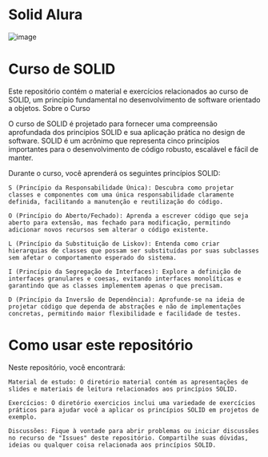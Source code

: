 # Solid Alura

![image](https://github.com/GabrielFCarrijo/Solid_Alura/assets/84852692/63c88ce1-8795-42da-8064-366d6481f188)

# Curso de SOLID

Este repositório contém o material e exercícios relacionados ao curso de SOLID, um princípio fundamental no desenvolvimento de software orientado a objetos.
Sobre o Curso

O curso de SOLID é projetado para fornecer uma compreensão aprofundada dos princípios SOLID e sua aplicação prática no design de software. SOLID é um acrônimo que representa cinco princípios importantes para o desenvolvimento de código robusto, escalável e fácil de manter.

 Durante o curso, você aprenderá os seguintes princípios SOLID:

    S (Princípio da Responsabilidade Única): Descubra como projetar classes e componentes com uma única responsabilidade claramente definida, facilitando a manutenção e reutilização do código.

    O (Princípio do Aberto/Fechado): Aprenda a escrever código que seja aberto para extensão, mas fechado para modificação, permitindo adicionar novos recursos sem alterar o código existente.

    L (Princípio da Substituição de Liskov): Entenda como criar hierarquias de classes que possam ser substituídas por suas subclasses sem afetar o comportamento esperado do sistema.

    I (Princípio da Segregação de Interfaces): Explore a definição de interfaces granulares e coesas, evitando interfaces monolíticas e garantindo que as classes implementem apenas o que precisam.

    D (Princípio da Inversão de Dependência): Aprofunde-se na ideia de projetar código que dependa de abstrações e não de implementações concretas, permitindo maior flexibilidade e facilidade de testes.

# Como usar este repositório

Neste repositório, você encontrará:

    Material de estudo: O diretório material contém as apresentações de slides e materiais de leitura relacionados aos princípios SOLID.

    Exercícios: O diretório exercicios inclui uma variedade de exercícios práticos para ajudar você a aplicar os princípios SOLID em projetos de exemplo.

    Discussões: Fique à vontade para abrir problemas ou iniciar discussões no recurso de "Issues" deste repositório. Compartilhe suas dúvidas, ideias ou qualquer coisa relacionada aos princípios SOLID.
